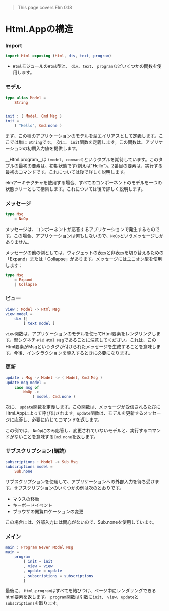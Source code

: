 >This page covers Elm 0.18

# Html.Appの構造

### Import

```elm
import Html exposing (Html, div, text, program)
```

- `Html`モジュールの`Html`型と、 `div`、`text`、 `program`などいくつかの関数を使用します。

### モデル

```elm
type alias Model =
    String


init : ( Model, Cmd Msg )
init =
    ( "Hello", Cmd.none )
```

まず、この種のアプリケーションのモデルを型エイリアスとして定義します。ここでは単に `String`です。
次に、 `init`関数を定義します。この関数は、アプリケーションの初期入力値を提供します。

__Html.program__は `(model, command)`というタプルを期待しています。このタプルの最初の要素は、初期状態です(例えば"Hello")。2番目の要素は、実行する最初のコマンドです。これについては後で詳しく説明します。

elmアーキテクチャを使用する場合、すべてのコンポーネントのモデルを一つの状態ツリーとして構築します。これについては後で詳しく説明します。

### メッセージ

```elm
type Msg
    = NoOp
```

メッセージは、コンポーネントが応答するアプリケーションで発生するものです。この場合、アプリケーションは何もしないので、`NoOp`というメッセージしかありません。

メッセージの他の例としては、ウィジェットの表示と非表示を切り替えるための「Expand」または「Collapse」があります。メッセージにはユニオン型を使用します：

```elm
type Msg
    = Expand
    | Collapse
```

### ビュー

```elm
view : Model -> Html Msg
view model =
    div []
        [ text model ]
```

`view`関数は、アプリケーションのモデルを使ってHtml要素をレンダリングします。型シグネチャは `Html Msg`であることに注意してください。これは、このHtml要素がMsgというタグが付けられたメッセージを生成することを意味します。今後、インタラクションを導入するときに必要になります。

### 更新

```elm
update : Msg -> Model -> ( Model, Cmd Msg )
update msg model =
    case msg of
        NoOp ->
            ( model, Cmd.none )
```

次に、 `update`関数を定義します。この関数は、メッセージが受信されるたびにHtml.Appによって呼び出されます。`update`関数は、モデルを更新するメッセージに応答し、必要に応じてコマンドを返します。

この例では、 `NoOp`にのみ応答し、変更されていないモデルと、実行するコマンドがないことを意味する`Cmd.none`を返します。

### サブスクリプション(購読)

```elm
subscriptions : Model -> Sub Msg
subscriptions model =
    Sub.none
```

サブスクリプションを使用して、アプリケーションへの外部入力を待ち受けます。サブスクリプションのいくつかの例は次のとおりです。

- マウスの移動
- キーボードイベント
- ブラウザの閲覧ロケーションの変更

この場合には、外部入力には関心がないので、Sub.noneを使用しています。

### メイン

```elm
main : Program Never Model Msg
main =
    program
        { init = init
        , view = view
        , update = update
        , subscriptions = subscriptions
        }
```

最後に、 `Html.program`はすべてを結びつけ、ページ中にレンダリングできるhtml要素を返します。 `program`関数は引数に`init`、 `view`、`update`と `subscriptions`を取ります。
